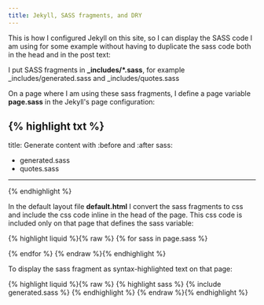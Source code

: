 ```yaml
---
title: Jekyll, SASS fragments, and DRY
---
```


This is how I configured Jekyll on this site, so I can display the SASS code I am using for some example without having to duplicate the sass code both in the head and in the post text: 

I put SASS fragments in **_includes/*.sass**, for example _includes/generated.sass and _includes/quotes.sass

On a page where I am using these sass fragments, I define a page variable **page.sass** in the Jekyll's page configuration: 
 
{% highlight txt %}
---
title: Generate content with :before and :after
sass:
  - generated.sass
  - quotes.sass
---
{% endhighlight %} 

In the default layout file **default.html** I convert the sass fragments to css and include the css code inline in the head of the page. This css code is included only on that page that defines the sass variable: 
 
{% highlight liquid %}{% raw %}
{% for sass in page.sass %}
  <style>{% capture include_to_sassify %}{% include {{sass}} %}{% endcapture %}{{ include_to_sassify | sassify }}</style>
{% endfor %}
{% endraw %}{% endhighlight %}    

To display the sass fragment as syntax-highlighted text on that page: 

{% highlight liquid %}{% raw %}
{% highlight sass %}
{% include generated.sass %}
{% endhighlight %}
{% endraw %}{% endhighlight %}   

